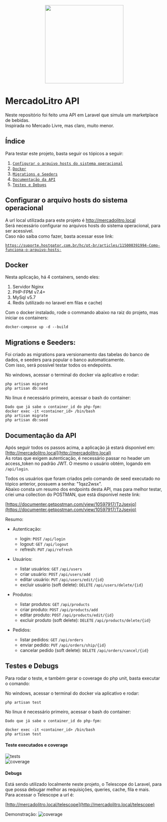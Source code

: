 <p align="center">
  <img width="250" src="https://github.com/williudo/mercadolitro/blob/master/docs/MercadoLitroPequeno.png?raw=true">
</p>

# MercadoLitro API

Neste repositório foi feito uma API em Laravel que simula um marketplace de bebidas.  
Inspirada no Mercado Livre, mas claro, muito menor.


## Índice

Para testar este projeto, basta seguir os tópicos a seguir:

1. [`Configurar o arquivo hosts do sistema operacional`](#hosts-config)
2. [`Docker`](#docker-config)
2. [`Migrations e Seeders`](#db-config)
3. [`Documentação da API`](#doc-config)
4. [`Testes e Debugs`](#tests-config)


## <a name="hosts-config"></a> Configurar o arquivo hosts do sistema operacional

A url local utilizada para este projeto é http://mercadolitro.local  
Será necessário configurar no arquivos hosts do sistema operacional, para ser acessível.  
Caso não saiba como fazer, basta acessar esse link:  

[`https://suporte.hostgator.com.br/hc/pt-br/articles/115000391994-Como-funciona-o-arquivo-hosts-`](https://suporte.hostgator.com.br/hc/pt-br/articles/115000391994-Como-funciona-o-arquivo-hosts-)

## <a name="docker-config"></a> Docker

Nesta aplicação, há 4 containers, sendo eles:

1. Servidor Nginx
2. PHP-FPM v7.4+
3. MySql v5.7
4. Redis (utilizado no laravel em filas e cache)

Com o docker instalado, rode o commando abaixo na raiz do projeto, mas iniciar os containers:  
```
docker-compose up -d --build
```

## <a name="db-config"></a>Migrations e Seeders:

Foi criado as migrations para versionamento das tabelas do banco de dados, e seeders para popular o banco automaticamente.  
Com isso, será possível testar todos os endepoints.   

No windows, acessar o terminal do docker via aplicativo e rodar:
```
php artisan migrate
php artisan db:seed

```
No linux é necessário primeiro, acessar o bash do container:
```
Dado que já sabe o container_id do php-fpm:
docker exec -it <container_id> /bin/bash
php artisan migrate
php artisan db:seed
```
## <a name="doc-config"></a> Documentação da API

Após seguir todos os passos acima, a aplicação já estará disponível em: [http://mercadolitro.local](http://mercadolitro.local)  
As rotas que exigem autenticação, é necessário passar no header um access_token no padrão JWT. O mesmo o usuário obtém, logando em `/api/login`.

Todos os usuários que foram criados pelo comando de seed executado no tópico anterior, possuem a senha: "1qaz2wsx".  
Abaixo consta um resumo dos endpoints desta API, mas para melhor testar, criei uma collection do POSTMAN, que está disponível neste link: 

[https://documenter.getpostman.com/view/10597917/TzJsexjq](https://documenter.getpostman.com/view/10597917/TzJsexjq) 

Resumo:
- Autenticação:
  - login: `POST` `/api/login`
  - logout: `GET` `/api/logout`
  - refresh: `PUT` `/api/refresh`
  
- Usuários:
  - listar usuários: `GET` `/api/users`
  - criar usuário: `POST` `/api/users/add`
  - editar usuário: `PUT` `/api/users/edit/{id}`
  - excluir usuário (soft delete): `DELETE` `/api/users/delete/{id}` 
  
- Produtos:
  - listar produtos: `GET` `/api/products`
  - criar produto: `POST` `/api/products/add`
  - editar produto: `POST` `/api/products/edit/{id}`
  - excluir produto (soft delete): `DELETE` `/api/products/delete/{id}`
  
- Pedidos:
  - listar pedidos: `GET` `/api/orders`
  - enviar pedido: `PUT` `/api/orders/ship/{id}`
  - cancelar pedido (soft delete): `DELETE` `/api/orders/cancel/{id}`

## <a name="tests-config"></a>Testes e Debugs

Para rodar o teste, e também gerar o coverage do php unit, basta executar o comando:  

No windows, acessar o terminal do docker via aplicativo e rodar:
```
php artisan test
```
No linux é necessário primeiro, acessar o bash do container:
```
Dado que já sabe o container_id do php-fpm:

docker exec -it <container_id> /bin/bash
php artisan test
```
#### Teste executados e coverage
![tests](https://github.com/williudo/mercadolitro/blob/master/docs/tests.png?raw=true)   
![coverage](https://github.com/williudo/mercadolitro/blob/master/docs/coverage_phpunit.png?raw=true)

#### Debugs

Está sendo utilizado localmente neste projeto, o Telescope do Laravel, para que possa debugar melhor as requisições, queries, cache, fila e mais.  
Para acessar o Telescope a url é:   

[http://mercadolitro.local/telescope](http://mercadolitro.local/telescope)   

Demonstração: 
![coverage](https://github.com/williudo/mercadolitro/blob/master/docs/coverage_phpunit.png?raw=true)
